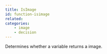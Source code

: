 ```yaml
---
title: IsImage
id: function-isimage
related:
categories:
    - image
    - decision
---
```


Determines whether a variable returns a image.